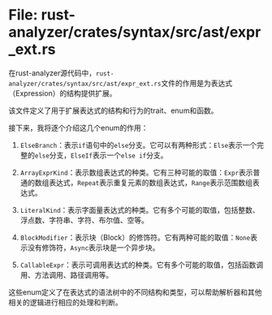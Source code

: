 # File: rust-analyzer/crates/syntax/src/ast/expr_ext.rs

在rust-analyzer源代码中，`rust-analyzer/crates/syntax/src/ast/expr_ext.rs`文件的作用是为表达式（Expression）的结构提供扩展。

该文件定义了用于扩展表达式的结构和行为的trait、enum和函数。

接下来，我将逐个介绍这几个enum的作用：

1. `ElseBranch`：表示`if`语句中的`else`分支。它可以有两种形式：`Else`表示一个完整的`else`分支，`ElseIf`表示一个`else if`分支。

2. `ArrayExprKind`：表示数组表达式的种类。它有三种可能的取值：`Expr`表示普通的数组表达式，`Repeat`表示重复元素的数组表达式，`Range`表示范围数组表达式。

3. `LiteralKind`：表示字面量表达式的种类。它有多个可能的取值，包括整数、浮点数、字符串、字符、布尔值、空等。

4. `BlockModifier`：表示块（Block）的修饰符。它有两种可能的取值：`None`表示没有修饰符，`Async`表示块是一个异步块。

5. `CallableExpr`：表示可调用表达式的种类。它有多个可能的取值，包括函数调用、方法调用、路径调用等。

这些enum定义了在表达式的语法树中的不同结构和类型，可以帮助解析器和其他相关的逻辑进行相应的处理和判断。

